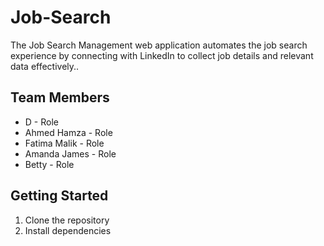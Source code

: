 # Job-Search

The Job Search Management web application automates the job search experience 
by connecting with LinkedIn to collect job details and relevant data effectively..

## Team Members
- D             - Role
- Ahmed Hamza   - Role
- Fatima Malik  - Role
- Amanda James  - Role
- Betty         - Role

## Getting Started
1. Clone the repository
2. Install dependencies

